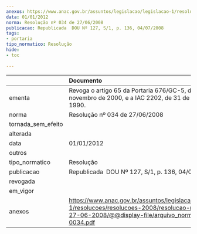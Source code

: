 ```yaml
---
anexos: https://www.anac.gov.br/assuntos/legislacao/legislacao-1/resolucoes/resolucoes-2008/resolucao-no-034-de-27-06-2008/@@display-file/arquivo_norma/RA2008-0034.pdf
data: 01/01/2012
norma: Resolução nº 034 de 27/06/2008
publicacao: Republicada  DOU Nº 127, S/1, p. 136, 04/07/2008
tags:
- portaria
tipo_normatico: Resolução
hide: 
- toc 
 
---
```


|                    | Documento                                                                                                                                                       |
|:-------------------|:----------------------------------------------------------------------------------------------------------------------------------------------------------------|
| ementa             | Revoga o artigo 65 da Portaria 676/GC-5, de 13 de novembro de 2000, e a IAC 2202, de 31 de maio de 1990.                                                        |
| norma              | Resolução nº 034 de 27/06/2008                                                                                                                                  |
| tornada_sem_efeito |                                                                                                                                                                 |
| alterada           |                                                                                                                                                                 |
| data               | 01/01/2012                                                                                                                                                      |
| outros             |                                                                                                                                                                 |
| tipo_normatico     | Resolução                                                                                                                                                       |
| publicacao         | Republicada  DOU Nº 127, S/1, p. 136, 04/07/2008                                                                                                                |
| revogada           |                                                                                                                                                                 |
| em_vigor           |                                                                                                                                                                 |
| anexos             | https://www.anac.gov.br/assuntos/legislacao/legislacao-1/resolucoes/resolucoes-2008/resolucao-no-034-de-27-06-2008/@@display-file/arquivo_norma/RA2008-0034.pdf |
